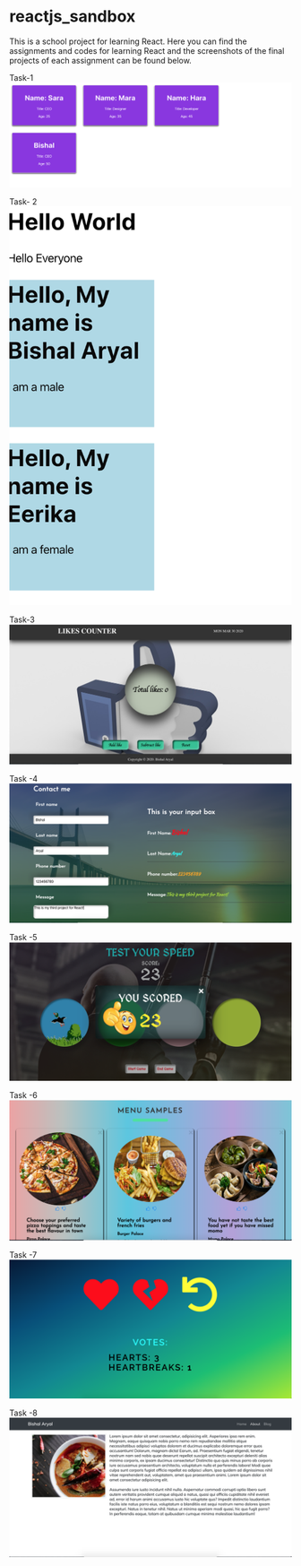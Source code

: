 # reactjs_sandbox

This is a school project for learning React. Here you can find the assignments and codes for learning React and the screenshots of the final projects of each assignment can be found below.

Task-1
![screenshot React task-1](/1_boxes/public/React_1_task.png)

Task- 2
![screenshot React task2](/2_task/public/React_task_2.png)

Task-3
![screenshot React task3](/3_task/public/React_Task3.png)

Task -4
![screenshot React task4](/4_task/public/React_4_task.png)

Task -5
![screenshot React task5](/5_task/public/React-Speedtester-game.png)

Task -6
![screenshot React task6](/6_task/public/React-postcards-props&components.png)

Task -7
![screenshot React task7](/7_task/public/React-hooks.png)

Task -8
![screenshot React task8](/8_task/public/React-Route-Bootstrap.png)
